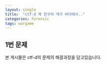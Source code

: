 ```yaml
---
layout: single
title:  "ctf-d 제 친구의 개가 바다에서.."
categories: Forensic
tags: wargame
---
```

## 1번 문제
본 게시물은 ctf-d의 문제의 해결과정을 담고있습니다.
